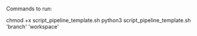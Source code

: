 Commands to run:

chmod +x script_pipeline_template.sh
python3 script_pipeline_template.sh 'branch' 'workspace'
